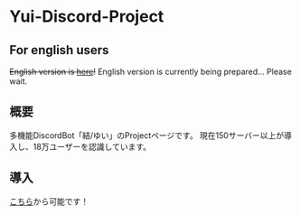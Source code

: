 # Yui-Discord-Project

## For english users
~~English version is [here](りんく)!~~
English version is currently being prepared...
Please wait.

## 概要
多機能DiscordBot「結/ゆい」のProjectページです。
現在150サーバー以上が導入し、18万ユーザーを認識しています。

## 導入
[こちら](https://discord.com/api/oauth2/authorize?client_id=641121614129266729&permissions=334883967&scope=bot)から可能です！

